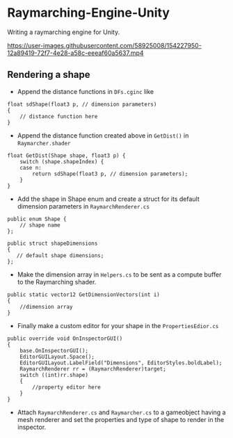 # Raymarching-Engine-Unity
 Writing a raymarching engine for Unity.<br>
 
https://user-images.githubusercontent.com/58925008/154227950-12a89419-72f7-4e28-a58c-eeeaf60a5637.mp4

## Rendering a shape

* Append the distance functions in `DFs.cginc` like
```
float sdShape(float3 p, // dimension parameters)	
{
    // distance function here
}
```   
* Append the distance function created above in `GetDist()` in `Raymarcher.shader` 
```
float GetDist(Shape shape, float3 p) {
    switch (shape.shapeIndex) {
    case n:
        return sdShape(float3 p, // dimension parameters);
    }
}
```
* Add the shape in Shape enum and create a struct for its default dimension parameters in `RaymarchRenderer.cs` 
```
public enum Shape {
    // shape name
};

public struct shapeDimensions
{
   // default shape dimensions;
};
```
* Make the dimension array in `Helpers.cs` to be sent as a compute buffer to the Raymarching shader.
```
public static vector12 GetDimensionVectors(int i)
{
    //dimension array
}
```
* Finally make a custom editor for your shape in the `PropertiesEdior.cs`
```
public override void OnInspectorGUI()
{
    base.OnInspectorGUI();
    EditorGUILayout.Space();
    EditorGUILayout.LabelField("Dimensions", EditorStyles.boldLabel);
    RaymarchRenderer rr = (RaymarchRenderer)target;
    switch ((int)rr.shape)
    {
        //property editor here
    }
}
```
* Attach `RaymarchRenderer.cs` and `Raymarcher.cs` to a gameobject having a mesh renderer and set the properties and type of shape to render in the inspector.




